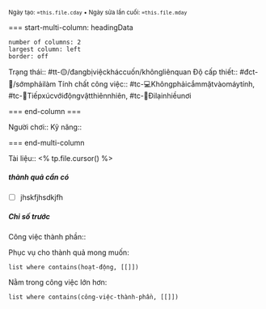 <sub>Ngày tạo: `=this.file.cday` • Ngày sửa lần cuối: `=this.file.mday`</sub>

=== start-multi-column: headingData
```column-settings  
number of columns: 2
largest column: left
border: off
```

Trạng thái:: #tt-🟡/đangbịviệckháccuốn/khôngliênquan
Độ cấp thiết:: #đct-🍃/sớmphảilàm
Tính chất công việc:: #tc-💻Khôngphảicắmmặtvàomáytính, #tc-🌳Tiếpxúcvớiđộngvậtthiênnhiên, #tc-🚴Đilạinhiềunơi

=== end-column ===

Người chơi:: 
Kỹ năng:: 

=== end-multi-column

Tài liệu:: <% tp.file.cursor() %>
##### thành quả cần có
- [ ] jhskfjhsdkjfh
##### Chỉ số trước


Công việc thành phần:: 

Phục vụ cho thành quả mong muốn:
```dataview
list where contains(hoạt-động, [[]])
```
Nằm trong công việc lớn hơn:
```dataview
list where contains(công-việc-thành-phần, [[]])
```


